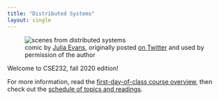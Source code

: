 ```yaml
---
title: "Distributed Systems"
layout: single
---
```


<figure>
  <img src="{{ site.url }}{{ site.baseurl }}/julia-evans-scenes-from-distributed-systems.jpg" alt="scenes from distributed systems" />
  <figcaption>comic by <a href="https://jvns.ca/">Julia Evans</a>, originally posted <a href="https://twitter.com/b0rk/status/1056560207562711041">on Twitter</a> and used by permission of the author</figcaption>
</figure>

Welcome to CSE232, fall 2020 edition!

For more information, read the [first-day-of-class course overview](course-overview.html), then check out the [schedule of topics and readings](schedule.html).

	
